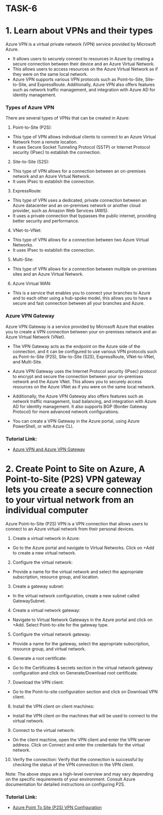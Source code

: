 # TASK-6

# 1. Learn about VPNs and their types

Azure VPN is a virtual private network (VPN) service provided by Microsoft Azure. 

- It allows users to securely connect to resources in Azure by creating a secure connection between their device and an Azure Virtual Network. 
- This allows users to access resources on the Azure Virtual Network as if they were on the same local network. 
- Azure VPN supports various VPN protocols such as Point-to-Site, Site-to-Site, and ExpressRoute. Additionally, Azure VPN also offers features such as network traffic management, and integration with Azure AD for identity management.

### Types of Azure VPN
There are several types of VPNs that can be created in Azure:

1.	Point-to-Site (P2S): 

- This type of VPN allows individual clients to connect to an Azure Virtual Network from a remote location. 
- It uses Secure Socket Tunneling Protocol (SSTP) or Internet Protocol security (IPsec) to establish the connection.
  
2.	Site-to-Site (S2S): 

- This type of VPN allows for a connection between an on-premises network and an Azure Virtual Network. 
- It uses IPsec to establish the connection.

3.	ExpressRoute: 

- This type of VPN uses a dedicated, private connection between an Azure datacenter and an on-premises network or another cloud provider, such as Amazon Web Services (AWS). 
- It uses a private connection that bypasses the public internet, providing better security and performance.

4.	VNet-to-VNet: 

- This type of VPN allows for a connection between two Azure Virtual Networks. 
- It uses IPsec to establish the connection.

5.	Multi-Site: 

- This type of VPN allows for a connection between multiple on-premises sites and an Azure Virtual Network.

6.	Azure Virtual WAN: 

- This is a service that enables you to connect your branches to Azure and to each other using a hub-spoke model, this allows you to have a secure and fast connection between all your branches and Azure.

### Azure VPN Gateway

Azure VPN Gateway is a service provided by Microsoft Azure that enables you to create a VPN connection between your on-premises network and an Azure Virtual Network (VNet). 

- The VPN Gateway acts as the endpoint on the Azure side of the connection, and it can be configured to use various VPN protocols such as Point-to-Site (P2S), Site-to-Site (S2S), ExpressRoute, VNet-to-VNet, and Multi-Site.

- Azure VPN Gateway uses the Internet Protocol security (IPsec) protocol to encrypt and secure the connection between your on-premises network and the Azure VNet. This allows you to securely access resources on the Azure VNet as if you were on the same local network.

- Additionally, the Azure VPN Gateway also offers features such as network traffic management, load balancing, and integration with Azure AD for identity management. It also supports BGP (Border Gateway Protocol) for more advanced network configurations.

- You can create a VPN Gateway in the Azure portal, using Azure PowerShell, or with Azure CLI.


### Tutorial Link:

- [Azure VPN and Azure VPN Gateway](https://youtu.be/ne8q0Lcc8gg)

# 2. Create Point to Site on Azure, A Point-to-Site (P2S) VPN gateway lets you create a secure connection to your virtual network from an individual computer

Azure Point-to-Site (P2S) VPN is a VPN connection that allows users to connect to an Azure virtual network from their personal devices. 

1.	Create a virtual network in Azure: 
- Go to the Azure portal and navigate to Virtual Networks. Click on +Add to create a new virtual network.

2.	Configure the virtual network: 
- Provide a name for the virtual network and select the appropriate subscription, resource group, and location.

3.	Create a gateway subnet: 
- In the virtual network configuration, create a new subnet called GatewaySubnet.

4.	Create a virtual network gateway: 
- Navigate to Virtual Network Gateways in the Azure portal and click on +Add. Select Point-to-site for the gateway type.

5.	Configure the virtual network gateway: 
- Provide a name for the gateway, select the appropriate subscription, resource group, and virtual network.

6.	Generate a root certificate: 
- Go to the Certificates & secrets section in the virtual network gateway configuration and click on Generate/Download root certificate.

7.	Download the VPN client: 
- Go to the Point-to-site configuration section and click on Download VPN client.

8.	Install the VPN client on client machines: 
- Install the VPN client on the machines that will be used to connect to the virtual network.

9.	Connect to the virtual network: 
- On the client machine, open the VPN client and enter the VPN server address. Click on Connect and enter the credentials for the virtual network.

10.	Verify the connection: Verify that the connection is successful by checking the status of the VPN connection in the VPN client.

Note: The above steps are a high-level overview and may vary depending on the specific requirements of your environment. Consult Azure documentation for detailed instructions on configuring P2S.


### Tutorial Link:

- [Azure Point To Site (P2S) VPN Configuration](https://youtu.be/wtrLparqino)
